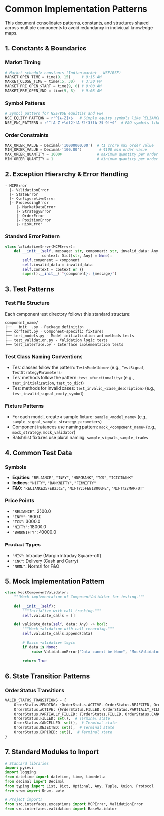 # Common Implementation Patterns

This document consolidates patterns, constants, and structures shared across multiple components to avoid redundancy in individual knowledge maps.

## 1. Constants & Boundaries

### Market Timing
```python
# Market schedule constants (Indian market - NSE/BSE)
MARKET_OPEN_TIME = time(9, 15)     # 9:15 AM
MARKET_CLOSE_TIME = time(15, 30)   # 3:30 PM
MARKET_PRE_OPEN_START = time(9, 0) # 9:00 AM
MARKET_PRE_OPEN_END = time(9, 8)   # 9:08 AM
```

### Symbol Patterns
```python
# Symbol pattern for NSE/BSE equities and F&O
NSE_EQUITY_PATTERN = r'^[A-Z]+$'  # Simple equity symbols like RELIANCE, INFY
NSE_FNO_PATTERN = r'^[A-Z]+\d{2}[A-Z]{3}[A-Z0-9]+$'  # F&O symbols like NIFTY22MARFUT
```

### Order Constraints
```python
MAX_ORDER_VALUE = Decimal('10000000.00')  # ₹1 crore max order value
MIN_ORDER_VALUE = Decimal('100.00')        # ₹100 min order value
MAX_ORDER_QUANTITY = 10000                # Maximum quantity per order
MIN_ORDER_QUANTITY = 1                    # Minimum quantity per order
```

## 2. Exception Hierarchy & Error Handling

```
- MCPError
  |- ValidationError
  |- StateError  
  |- ConfigurationError
  |- ProcessingError
     |- MarketDataError
     |- StrategyError
     |- OrderError
     |- PositionError
     |- RiskError
```

### Standard Error Pattern

```python
class ValidationError(MCPError):
    def __init__(self, message: str, component: str, invalid_data: Any = None, 
                 context: Dict[str, Any] = None):
        self.component = component
        self.invalid_data = invalid_data
        self.context = context or {}
        super().__init__(f"{component}: {message}")
```

## 3. Test Patterns

### Test File Structure
Each component test directory follows this standard structure:
```
component_name/
├── __init__.py - Package definition
├── conftest.py - Component-specific fixtures
├── test_models.py - Model initialization and methods tests
├── test_validation.py - Validation logic tests
├── test_interface.py - Interface implementation tests
```

### Test Class Naming Conventions
- Test classes follow the pattern: `Test<ModelName>` (e.g., `TestSignal`, `TestStrategyParameters`)
- Test methods follow the pattern: `test_<functionality>` (e.g., `test_initialization`, `test_to_dict`)
- Test methods for invalid cases: `test_invalid_<case_description>` (e.g., `test_invalid_signal_empty_symbol`)

### Fixture Patterns
- For each model, create a sample fixture: `sample_<model_name>` (e.g., `sample_signal`, `sample_strategy_parameters`)
- Component instances use naming pattern: `mock_<component_name>` (e.g., `mock_strategy`, `mock_validator`)
- Batch/list fixtures use plural naming: `sample_signals`, `sample_trades`

## 4. Common Test Data

### Symbols
- **Equities**: `"RELIANCE"`, `"INFY"`, `"HDFCBANK"`, `"TCS"`, `"ICICIBANK"`
- **Indices**: `"NIFTY"`, `"BANKNIFTY"`, `"FINNIFTY"`
- **F&O**: `"RELIANCE25FEB23CE"`, `"NIFTY25FEB18000PE"`, `"NIFTY22MARFUT"`

### Price Points
- `"RELIANCE"`: 2500.0
- `"INFY"`: 1800.0
- `"TCS"`: 3000.0
- `"NIFTY"`: 18000.0
- `"BANKNIFTY"`: 40000.0

### Product Types
- `"MIS"`: Intraday (Margin Intraday Square-off)
- `"CNC"`: Delivery (Cash and Carry)
- `"NRML"`: Normal for F&O

## 5. Mock Implementation Pattern

```python
class MockComponentValidator:
    """Mock implementation of ComponentValidator for testing."""
    
    def __init__(self):
        """Initialize with call tracking."""
        self.validate_calls = []
    
    def validate_data(self, data: Any) -> bool:
        """Mock validation with call recording."""
        self.validate_calls.append(data)
        
        # Basic validation logic
        if data is None:
            raise ValidationError("Data cannot be None", "MockValidator")
            
        return True
```

## 6. State Transition Patterns

### Order Status Transitions
```python
VALID_STATUS_TRANSITIONS = {
    OrderStatus.PENDING: {OrderStatus.ACTIVE, OrderStatus.REJECTED, OrderStatus.CANCELLED},
    OrderStatus.ACTIVE: {OrderStatus.FILLED, OrderStatus.PARTIALLY_FILLED, OrderStatus.CANCELLED, OrderStatus.EXPIRED},
    OrderStatus.PARTIALLY_FILLED: {OrderStatus.FILLED, OrderStatus.CANCELLED, OrderStatus.EXPIRED},
    OrderStatus.FILLED: set(),  # Terminal state
    OrderStatus.CANCELLED: set(),  # Terminal state
    OrderStatus.REJECTED: set(),  # Terminal state
    OrderStatus.EXPIRED: set(),  # Terminal state
}
```

## 7. Standard Modules to Import

```python
# Standard libraries
import pytest
import logging
from datetime import datetime, time, timedelta
from decimal import Decimal
from typing import List, Dict, Optional, Any, Tuple, Union, Protocol
from enum import Enum, auto

# Project imports
from src.interfaces.exceptions import MCPError, ValidationError
from src.interfaces.validation import BaseValidator
```
